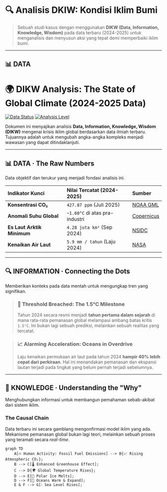 # 🔍 Analisis DKIW: Kondisi Iklim Bumi
> Sebuah studi kasus dengan menggunakan **DIKW (Data, Information, Knowledge, Wisdom)** pada data terbaru (2024-2025) untuk menganalisis dan menyusun aksi yang tepat demi memperbaiki iklim bumi.

---

## 📊 DATA
# 🌍 DIKW Analysis: The State of Global Climate (2024-2025 Data)

[![Data Status](https://img.shields.io/badge/Data-2024%2F2025-blue.svg)](https://shields.io/)
[![Analysis Level](https://img.shields.io/badge/Analysis-Critical-red.svg)](https://shields.io/)

Dokumen ini menyajikan analisis **Data, Information, Knowledge, Wisdom (DIKW)** mengenai krisis iklim global berdasarkan data ilmiah terbaru. Tujuannya adalah untuk mengubah angka-angka kompleks menjadi wawasan yang dapat ditindaklanjuti.

---

## 📊 DATA · The Raw Numbers
Data objektif dan terukur yang menjadi fondasi analisis ini.

| Indikator Kunci | Nilai Tercatat (2024-2025) | Sumber |
| :--- | :--- | :--- |
| **Konsentrasi CO₂** | `427.87 ppm` (Juli 2025) | [NOAA GML](https://gml.noaa.gov/ccgg/trends/) |
| **Anomali Suhu Global** | `~1.60°C` di atas pra-industri | [Copernicus](https://climate.copernicus.eu/) |
| **Es Laut Arktik Minimum** | `4.28 juta km²` (Sep 2024) | [NSIDC](https://nsidc.org/arcticseaicenews/) |
| **Kenaikan Air Laut**| `5.9 mm / tahun` (Laju 2024) | [NASA](https://sealevel.nasa.gov/) |

---

## 🔍 INFORMATION · Connecting the Dots
Memberikan konteks pada data mentah untuk mengungkap tren yang signifikan.

> ### 🔴 **Threshold Breached: The 1.5°C Milestone**
> Tahun 2024 secara resmi menjadi **tahun pertama dalam sejarah** di mana rata-rata pemanasan global melampaui ambang batas kritis `1.5°C`. Ini bukan lagi sebuah prediksi, melainkan sebuah realitas yang tercatat.

> ### 📈 **Alarming Acceleration: Oceans in Overdrive**
> Laju kenaikan permukaan air laut pada tahun 2024 **hampir 40% lebih cepat dari perkiraan**. Hal ini menandakan pemanasan dan ekspansi lautan terjadi pada tingkat yang belum pernah terjadi sebelumnya.

---

## 🧠 KNOWLEDGE · Understanding the "Why"
Menghubungkan informasi untuk membangun pemahaman sebab-akibat dari sistem iklim.

### The Causal Chain
Data terbaru ini secara gamblang mengonfirmasi model iklim yang ada. Mekanisme pemanasan global bukan lagi teori, melainkan sebuah proses yang teramati secara *real-time*.

```mermaid
graph TD
    A[🔥 Human Activity: Fossil Fuel Emissions] --> B{📈 Rising Atmospheric CO₂};
    B --> C[🌡️ Enhanced Greenhouse Effect];
    C --> D{🌍 Global Temperature Rises};
    D --> E[🧊 Polar Ice Melts];
    D --> F[🌊 Oceans Warm & Expand];
    E & F --> G[💧 Sea Level Rises];
